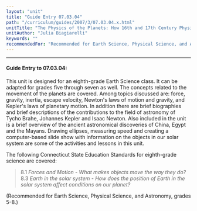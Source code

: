 ```yaml
---
layout: "unit"
title: "Guide Entry 07.03.04"
path: "/curriculum/guides/2007/3/07.03.04.x.html"
unitTitle: "The Physics of the Planets: How 16th and 17th Century Physicists Helped Us Understand Our Solar System"
unitAuthor: "Julia Biagiarelli"
keywords: ""
recommendedFor: "Recommended for Earth Science, Physical Science, and Astronomy, grades 5-8."
---
```

<body>
<hr/>
<h4>
Guide Entry to 07.03.04:
</h4>
<p>
This unit is designed for an eighth-grade Earth Science class. It can be adapted for grades five through seven as well. The concepts related to the movement of the planets are covered. Among topics discussed are: force, gravity, inertia, escape velocity, Newton's laws of motion and gravity, and Kepler's laws of planetary motion. In addition there are brief biographies and brief descriptions of the contributions to the field of astronomy of Tycho Brahe, Johannes Kepler and Isaac Newton. Also included in the unit is a brief overview of the ancient astronomical discoveries of China, Egypt and the Mayans. Drawing ellipses, measuring speed and creating a computer-based slide show with information on the objects in our solar system are some of the activities and lessons in this unit.
</p>
<p>
The following Connecticut State Education Standards for eighth-grade science are covered:
</p>
<blockquote>
<dl>
<dt>
8.1
<i>
Forces and Motion - What makes objects move the way they do?
</i>
<dt>
8.3
<i>
Earth in the solar system - How does the position of Earth in the solar system affect conditions on our planet?
</i>
</dt>
</dt>
</dl>
</blockquote>
<p>
(Recommended for Earth Science, Physical Science, and Astronomy, grades 5-8.)
</p>
</body>